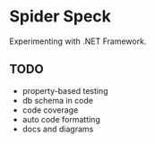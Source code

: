 # Spider Speck

Experimenting with .NET Framework.

## TODO

- property-based testing
- db schema in code
- code coverage
- auto code formatting
- docs and diagrams
